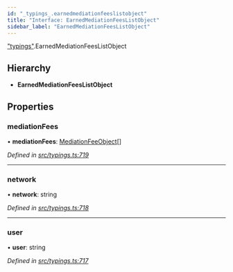 ```yaml
---
id: "_typings_.earnedmediationfeeslistobject"
title: "Interface: EarnedMediationFeesListObject"
sidebar_label: "EarnedMediationFeesListObject"
---
```


["typings"](../modules/_typings_.md).EarnedMediationFeesListObject

## Hierarchy

* **EarnedMediationFeesListObject**

## Properties

### mediationFees

•  **mediationFees**: [MediationFeeObject](_typings_.mediationfeeobject.md)[]

*Defined in [src/typings.ts:719](https://github.com/trustlines-protocol/clientlib/blob/4830efe/src/typings.ts#L719)*

___

### network

•  **network**: string

*Defined in [src/typings.ts:718](https://github.com/trustlines-protocol/clientlib/blob/4830efe/src/typings.ts#L718)*

___

### user

•  **user**: string

*Defined in [src/typings.ts:717](https://github.com/trustlines-protocol/clientlib/blob/4830efe/src/typings.ts#L717)*
